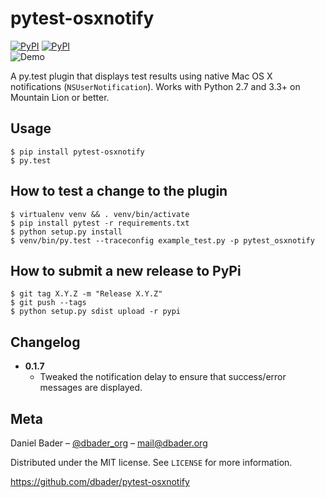 pytest-osxnotify
================

[![PyPI](https://pypip.in/v/pytest-osxnotify/badge.png)](https://pypi.python.org/pypi/pytest-osxnotify)
[![PyPI](https://pypip.in/d/pytest-osxnotify/badge.png)](https://pypi.python.org/pypi/pytest-osxnotify)<br>
![Demo](https://raw.github.com/dbader/pytest-osxnotify/master/demo.gif)

A py.test plugin that displays test results using native Mac OS X
notifications (`NSUserNotification`). Works with Python 2.7 and 3.3+ on
Mountain Lion or better.


Usage
-----

```shell
$ pip install pytest-osxnotify
$ py.test
```

How to test a change to the plugin
----------------------------------

```shell
$ virtualenv venv && . venv/bin/activate
$ pip install pytest -r requirements.txt
$ python setup.py install
$ venv/bin/py.test --traceconfig example_test.py -p pytest_osxnotify
```

How to submit a new release to PyPi
-----------------------------------

```shell
$ git tag X.Y.Z -m "Release X.Y.Z"
$ git push --tags
$ python setup.py sdist upload -r pypi
```

Changelog
---------

- **0.1.7**
    - Tweaked the notification delay to ensure that success/error messages
      are displayed.

Meta
----

Daniel Bader – [@dbader_org](https://twitter.com/dbader_org>) – mail@dbader.org

Distributed under the MIT license. See ``LICENSE`` for more information.

https://github.com/dbader/pytest-osxnotify
